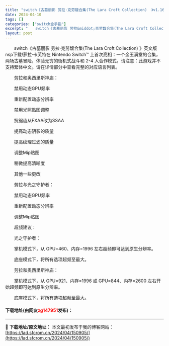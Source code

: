 ```yaml
---
title: "switch《古墓丽影 劳拉·克劳馥合集(The Lara Croft Collection)  》v1.165791 极限画质MOD下载"
date: 2024-04-10
tags: []
categories: ["switch金手指"]
excerpt: "　　switch《古墓丽影 劳拉&middot;克劳馥合集(The Lara Croft Collection) 》英文版nsp下载!萝拉‧卡芙特在 Nintendo Switch&trade; 上首次亮相：一个金玉满堂的合集，两场古墓冒险，体验无穷的街机式战斗和 2-4 人合作模式。请注意：此游戏&hellip;"
layout: post
---
```


 <p>　　switch《古墓丽影 劳拉&middot;克劳馥合集(The Lara Croft Collection) 》英文版nsp下载!萝拉‧卡芙特在 Nintendo Switch&trade; 上首次亮相：一个金玉满堂的合集，两场古墓冒险，体验无穷的街机式战斗和 2-4 人合作模式。请注意：此游戏并不支持繁体中文。请在详情部分中查看完整的对应语言列表。</p> <p>　　劳拉和奥西里斯神庙：</p> <p>　　禁用动态GPU频率</p> <p>　　重新配置动态分辨率</p> <p>　　禁用光照贴图调整</p> <p>　　抗锯齿从FXAA改为SSAA</p> <p>　　提高动态阴影的质量</p> <p>　　提高纹理过滤的质量</p> <p>　　调整Mip贴图</p> <p>　　稍微提高清晰度</p> <p>　　其他一些更改</p> <p>　　劳拉与光之守护者：</p> <p>　　禁用动态GPU频率</p> <p>　　重新配置动态分辨率</p> <p>　　调整Mip贴图</p> <p>　　超频建议：</p> <p>　　光之守护者：</p> <p>　　掌机模式下，从 GPU=460、内存=1996 左右超频即可达到原生分辨率。</p> <p>　　底座模式下，将所有选项超频至最大。</p> <p>　　劳拉和奥西里斯神庙：</p> <p>　　掌机模式下，从 GPU=921、内存=1996 或 GPU=844、内存=2600 左右开始超频即可达到原生分辨率。</p> <p>　　底座模式下，将所有选项超频至最大。</p> <p><h4>下载地址(由网友<font color="red">zg147951</font>发布)：</h4></p> 

---
📖 **下载地址/原文地址：** 本文最初发布于我的博客网站：[https://lad.sfcrom.cn/2024/04/150905/](https://lad.sfcrom.cn/2024/04/150905/)
